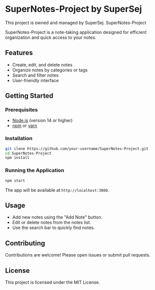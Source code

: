 # SuperNotes-Project by SuperSej

This project is owned and managed by SuperSej. SuperNotes-Project

SuperNotes-Project is a note-taking application designed for efficient organization and quick access to your notes.

## Features

- Create, edit, and delete notes
- Organize notes by categories or tags
- Search and filter notes
- User-friendly interface

## Getting Started

### Prerequisites

- [Node.js](https://nodejs.org/) (version 14 or higher)
- [npm](https://www.npmjs.com/) or [yarn](https://yarnpkg.com/)

### Installation

```bash
git clone https://github.com/your-username/SuperNotes-Project.git
cd SuperNotes-Project
npm install
```

### Running the Application

```bash
npm start
```

The app will be available at `http://localhost:3000`.

## Usage

- Add new notes using the "Add Note" button.
- Edit or delete notes from the notes list.
- Use the search bar to quickly find notes.

## Contributing

Contributions are welcome! Please open issues or submit pull requests.

## License

This project is licensed under the MIT License.